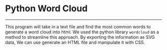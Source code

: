 # Python Word Cloud

---

This program will take in a text file and find the most common words to generate a word cloud into html. We used the python library `wordcloud` as a method to streamline this approach. By exporting the information as SVG data, We can use generate an HTML file and manipulate it with CSS.
